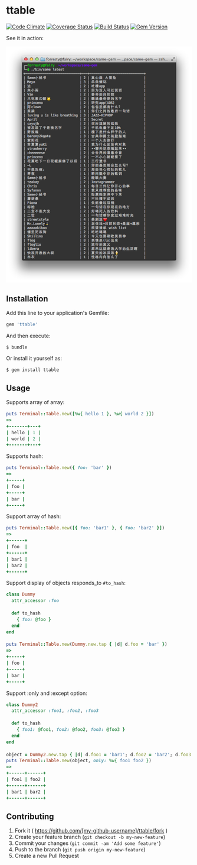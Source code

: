 # ttable

[![Code Climate](https://codeclimate.com/github/forresty/ttable/badges/gpa.svg)](https://codeclimate.com/github/forresty/ttable)
[![Coverage Status](https://img.shields.io/coveralls/forresty/ttable.svg)](https://coveralls.io/r/forresty/ttable)
[![Build Status](https://travis-ci.org/forresty/ttable.svg?branch=master)](https://travis-ci.org/forresty/ttable)
[![Gem Version](https://badge.fury.io/rb/ttable.svg)](http://badge.fury.io/rb/ttable)

See it in action:

![screenshot.png](screenshot.png)

## Installation

Add this line to your application's Gemfile:

```ruby
gem 'ttable'
```

And then execute:

    $ bundle

Or install it yourself as:

    $ gem install ttable

## Usage

Supports array of array:

```ruby
puts Terminal::Table.new([%w{ hello 1 }, %w{ world 2 }])
=>
+-------+---+
| hello | 1 |
| world | 2 |
+-------+---+
```

Supports hash:

```ruby
puts Terminal::Table.new({ foo: 'bar' })
=>
+-----+
| foo |
+-----+
| bar |
+-----+
```

Support array of hash:

```ruby
puts Terminal::Table.new([{ foo: 'bar1' }, { foo: 'bar2' }])
=>
+------+
| foo  |
+------+
| bar1 |
| bar2 |
+------+
```

Support display of objects responds_to `#to_hash`:

```ruby
class Dummy
  attr_accessor :foo

  def to_hash
    { foo: @foo }
  end
end

puts Terminal::Table.new(Dummy.new.tap { |d| d.foo = 'bar' })
=>
+-----+
| foo |
+-----+
| bar |
+-----+
```

Support :only and :except option:

```ruby
class Dummy2
  attr_accessor :foo1, :foo2, :foo3

  def to_hash
    { foo1: @foo1, foo2: @foo2, foo3: @foo3 }
  end
end

object = Dummy2.new.tap { |d| d.foo1 = 'bar1'; d.foo2 = 'bar2'; d.foo3 = 'bar3' }
puts Terminal::Table.new(object, only: %w{ foo1 foo2 })
=>
+------+------+
| foo1 | foo2 |
+------+------+
| bar1 | bar2 |
+------+------+
```

## Contributing

1. Fork it ( https://github.com/[my-github-username]/ttable/fork )
2. Create your feature branch (`git checkout -b my-new-feature`)
3. Commit your changes (`git commit -am 'Add some feature'`)
4. Push to the branch (`git push origin my-new-feature`)
5. Create a new Pull Request
